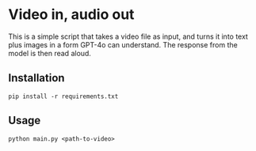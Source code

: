 # Video in, audio out

This is a simple script that takes a video file as input, and turns it into text plus images in a form GPT-4o can understand. The response from the model is then read aloud.

## Installation

```
pip install -r requirements.txt
```

## Usage

```
python main.py <path-to-video>
```